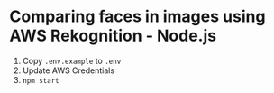 # Comparing faces in images using AWS Rekognition - Node.js

1. Copy `.env.example` to `.env`
2. Update AWS Credentials
3. `npm start`
